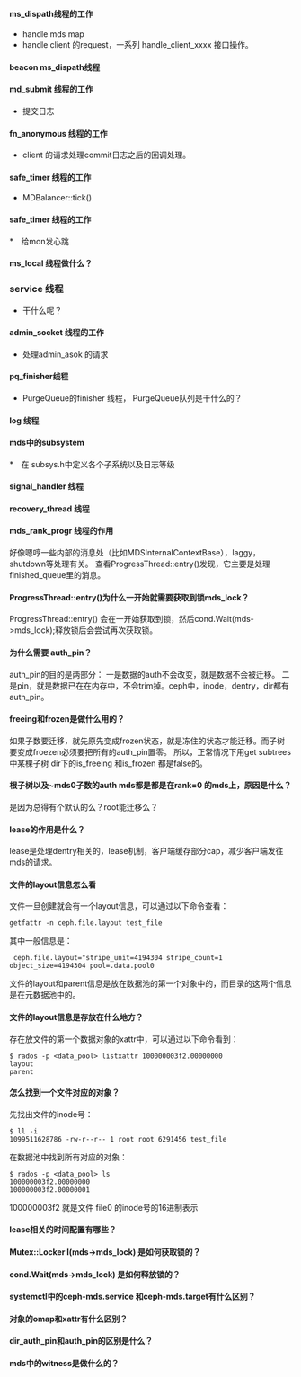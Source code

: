 #### ms_dispath线程的工作

* handle mds map 
* handle client 的request，一系列 handle_client_xxxx 接口操作。

#### beacon ms_dispath线程

#### md_submit 线程的工作

* 提交日志

#### fn_anonymous 线程的工作

* client 的请求处理commit日志之后的回调处理。


#### safe_timer 线程的工作

* MDBalancer::tick()

#### safe_timer 线程的工作

*　给mon发心跳

#### ms_local 线程做什么？

### service 线程

* 干什么呢？

#### admin_socket 线程的工作

* 处理admin_asok 的请求

#### pq_finisher线程
  
* PurgeQueue的finisher 线程， PurgeQueue队列是干什么的？

#### log 线程


#### mds中的subsystem

*　在 subsys.h中定义各个子系统以及日志等级

#### signal_handler 线程

#### recovery_thread 线程

#### mds_rank_progr 线程的作用
  
好像嗯哼一些内部的消息处（比如MDSInternalContextBase），laggy，shutdown等处理有关。
查看ProgressThread::entry()发现，它主要是处理finished_queue里的消息。

#### ProgressThread::entry()为什么一开始就需要获取到锁mds_lock？
ProgressThread::entry() 会在一开始获取到锁，然后cond.Wait(mds->mds_lock);释放锁后会尝试再次获取锁。

  
#### 为什么需要 auth_pin？

auth_pin的目的是两部分：
一是数据的auth不会改变，就是数据不会被迁移。
二是pin，就是数据已在在内存中，不会trim掉。ceph中，inode，dentry，dir都有auth_pin。

#### freeing和frozen是做什么用的？

如果子数要迁移，就先原先变成frozen状态，就是冻住的状态才能迁移。而子树要变成froezen必须要把所有的auth_pin置零。
所以，正常情况下用get subtrees中某棵子树 dir下的is_freeing 和is_frozen 都是false的。


#### 根子树以及~mds0子数的auth mds都是都是在rank=0 的mds上，原因是什么？

是因为总得有个默认的么？root能迁移么？

#### lease的作用是什么？

lease是处理dentry相关的，lease机制，客户端缓存部分cap，减少客户端发往mds的请求。

#### 文件的layout信息怎么看

文件一旦创建就会有一个layout信息，可以通过以下命令查看：

    getfattr -n ceph.file.layout test_file

其中一般信息是：
    
     ceph.file.layout="stripe_unit=4194304 stripe_count=1 object_size=4194304 pool=.data.pool0

文件的layout和parent信息是放在数据池的第一个对象中的，而目录的这两个信息是在元数据池中的。

#### 文件的layout信息是存放在什么地方？

存在放文件的第一个数据对象的xattr中，可以通过以下命令看到：

    $ rados -p <data_pool> listxattr 100000003f2.00000000
    layout
    parent
     
#### 怎么找到一个文件对应的对象？

  先找出文件的inode号：
  
    $ ll -i
    1099511628786 -rw-r--r-- 1 root root 6291456 test_file
  
  在数据池中找到所有对应的对象：
  
    $ rados -p <data_pool> ls
    100000003f2.00000000
    100000003f2.00000001
   
   100000003f2 就是文件 file0 的inode号的16进制表示
   
    
#### lease相关的时间配置有哪些？
#### Mutex::Locker l(mds->mds_lock) 是如何获取锁的？
#### cond.Wait(mds->mds_lock) 是如何释放锁的？
#### systemctl中的ceph-mds.service 和ceph-mds.target有什么区别？
#### 对象的omap和xattr有什么区别？
#### dir_auth_pin和auth_pin的区别是什么？
#### mds中的witness是做什么的？
